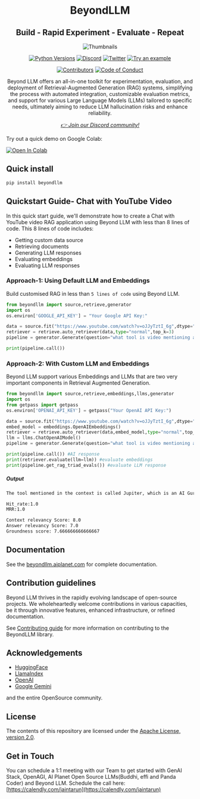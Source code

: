 <div align="center">
<h1 align="center">BeyondLLM</h1>
<h2 align="center">Build - Rapid Experiment - Evaluate - Repeat</h2>

![Thumbnails](https://github.com/aiplanethub/beyondllm/assets/132284203/489bb644-f87e-4477-a639-a63552f84cd7)

<a href="https://img.shields.io/badge/Python-3.8%20%7C%203.9%20%7C%203.10%20%7C%203.11-3776AB.svg?style=flat&logo=python&logoColor=white"><img src="https://img.shields.io/badge/Python-3.8%20%7C%203.9%20%7C%203.10%20%7C%203.11-3776AB.svg?style=flat&logo=python&logoColor=white" alt="Python Versions"></a>
<a href="https://discord.gg/4aWV7He2QU"><img src="https://dcbadge.vercel.app/api/server/4aWV7He2QU?style=flat" alt="Discord" /></a>
<a href="https://twitter.com/aiplanethub"><img src="https://img.shields.io/twitter/follow/aiplanethub" alt="Twitter" /></a>
<a href="https://colab.research.google.com/drive/1S1UL2uCahHkfJsurRA3f7dcR6IHjg-IM?usp=sharing" target="_blank"><img src="https://colab.research.google.com/assets/colab-badge.svg" alt="Try an example"/></a>

[![Contributors](https://img.shields.io/github/contributors/aiplanethub/beyondllm.svg?style=flat-square)](https://github.com/aiplanethub/beyondllm/graphs/contributors)
[![Code of Conduct](https://img.shields.io/badge/code%20of%20conduct-contributor%20covenant-green.svg?style=flat-square)](CODE_OF_CONDUCT.md)

<p>Beyond LLM offers an all-in-one toolkit for experimentation, evaluation, and deployment of Retrieval-Augmented Generation (RAG) systems, simplifying the process with automated integration, customizable evaluation metrics, and support for various Large Language Models (LLMs) tailored to specific needs, ultimately aiming to reduce LLM hallucination risks and enhance reliability.</p>
<i><a href="https://discord.gg/4aWV7He2QU">👉 Join our Discord community!</a></i>
</div>

Try out a quick demo on Google Colab:

[![Open In Colab](https://colab.research.google.com/assets/colab-badge.svg)](https://colab.research.google.com/drive/1S1UL2uCahHkfJsurRA3f7dcR6IHjg-IM?usp=sharing)

## Quick install

```bash
pip install beyondllm
```

## Quickstart Guide- Chat with YouTube Video

In this quick start guide, we'll demonstrate how to create a Chat with YouTube video RAG application using Beyond LLM with less than 8 lines of code. This 8 lines of code includes:
* Getting custom data source
* Retrieving documents
* Generating LLM responses
* Evaluating embeddings
* Evaluating LLM responses

### Approach-1: Using Default LLM and Embeddings

Build customised RAG in less than ``5 lines of code`` using Beyond LLM. 

```python
from beyondllm import source,retrieve,generator
import os
os.environ['GOOGLE_API_KEY'] = "Your Google API Key:"

data = source.fit("https://www.youtube.com/watch?v=oJJyTztI_6g",dtype="youtube",chunk_size=512,chunk_overlap=50)
retriever = retrieve.auto_retriever(data,type="normal",top_k=3)
pipeline = generator.Generate(question="what tool is video mentioning about?",retriever=retriever)

print(pipeline.call())
```

### Approach-2: With Custom LLM and Embeddings

Beyond LLM support various Embeddings and LLMs that are two very important components in Retrieval Augmented Generation. 

```python
from beyondllm import source,retrieve,embeddings,llms,generator
import os
from getpass import getpass
os.environ['OPENAI_API_KEY'] = getpass("Your OpenAI API Key:")

data = source.fit("https://www.youtube.com/watch?v=oJJyTztI_6g",dtype="youtube",chunk_size=1024,chunk_overlap=0)
embed_model = embeddings.OpenAIEmbeddings()
retriever = retrieve.auto_retriever(data,embed_model,type="normal",top_k=4)
llm = llms.ChatOpenAIModel()
pipeline = generator.Generate(question="what tool is video mentioning about?",retriever=retriever,llm=llm)

print(pipeline.call()) #AI response
print(retriever.evaluate(llm=llm)) #evaluate embeddings
print(pipeline.get_rag_triad_evals()) #evaluate LLM response
```

##### Output

```bash
The tool mentioned in the context is called Jupiter, which is an AI Guru designed to simplify the learning of complex data science topics. Users can access Jupiter by logging into AI Planet, accessing any course for free, and then requesting explanations of topics from Jupiter in various styles, such as in the form of a movie plot. Jupiter aims to make AI education more accessible and interactive for everyone.

Hit_rate:1.0
MRR:1.0

Context relevancy Score: 8.0
Answer relevancy Score: 7.0
Groundness score: 7.666666666666667
```

## Documentation

See the [beyondllm.aiplanet.com](https://beyondllm.aiplanet.com/) for complete documentation.


## Contribution guidelines

Beyond LLM thrives in the rapidly evolving landscape of open-source projects. We wholeheartedly welcome contributions in various capacities, be it through innovative features, enhanced infrastructure, or refined documentation.

See [Contributing guide](https://github.com/aiplanethub/beyondllm/blob/main/CONTRIBUTING.md) for more information on contributing to the BeyondLLM library. 

## Acknowledgements

* [HuggingFace](https://github.com/huggingface)
* [LlamaIndex](https://github.com/jerryjliu/llama_index)
* [OpenAI](https://github.com/openai)
* [Google Gemini](https://ai.google.dev/)
  
and the entire OpenSource community.

## License

The contents of this repository are licensed under the [Apache License, version 2.0](https://github.com/aiplanethub/beyondllm/blob/main/LICENSE).

## Get in Touch

You can schedule a 1:1 meeting with our Team to get started with GenAI Stack, OpenAGI, AI Planet Open Source LLMs(Buddhi, effi and Panda Coder) and Beyond LLM. Schedule the call here: [https://calendly.com/jaintarun](https://calendly.com/jaintarun)
